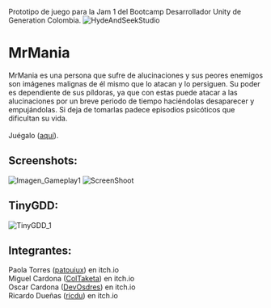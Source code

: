 Prototipo de juego para la Jam 1 del Bootcamp Desarrollador Unity de Generation Colombia.
![HydeAndSeekStudio](https://github.com/RicardoDuennas/MrMania/assets/11465785/a6b03636-32fe-47d9-8e76-f5e3832105f0)

# MrMania
MrMania es una persona que sufre de alucinaciones y sus peores enemigos son imágenes malignas de él mismo que lo atacan y lo persiguen.
Su poder es dependiente de sus píldoras, ya que con estas puede atacar a las alucinaciones por un breve periodo de tiempo haciéndolas desaparecer y empujándolas. Si deja de tomarlas padece episodios psicóticos que dificultan su vida.<br><br>
Juégalo ([aquí](https://coltaketa.itch.io/mr-mania)).


## Screenshots:
![Imagen_Gameplay1](https://github.com/RicardoDuennas/MrMania/assets/11465785/779e7b1c-c55e-4584-a929-2b2cfd4b6964)
![ScreenShoot](https://github.com/RicardoDuennas/MrMania/assets/11465785/1c75328b-fa3e-4e00-a79f-d805a931f069)


## TinyGDD:
![TinyGDD_1](https://github.com/RicardoDuennas/MrMania/assets/11465785/59a7907d-5bc7-42b5-ada1-f47a9b6c11be)


## Integrantes:
Paola Torres ([patouiux](https://patouiux.itch.io/)) en itch.io<br>
Miguel Cardona ([ColTaketa](https://coltaketa.itch.io/)) en itch.io <br>
Oscar Cardona ([DevOsdres](https://devosdres.itch.io/)) en itch.io <br>
Ricardo Dueñas ([ricdu](https://ricdu.itch.io/)) en itch.io
